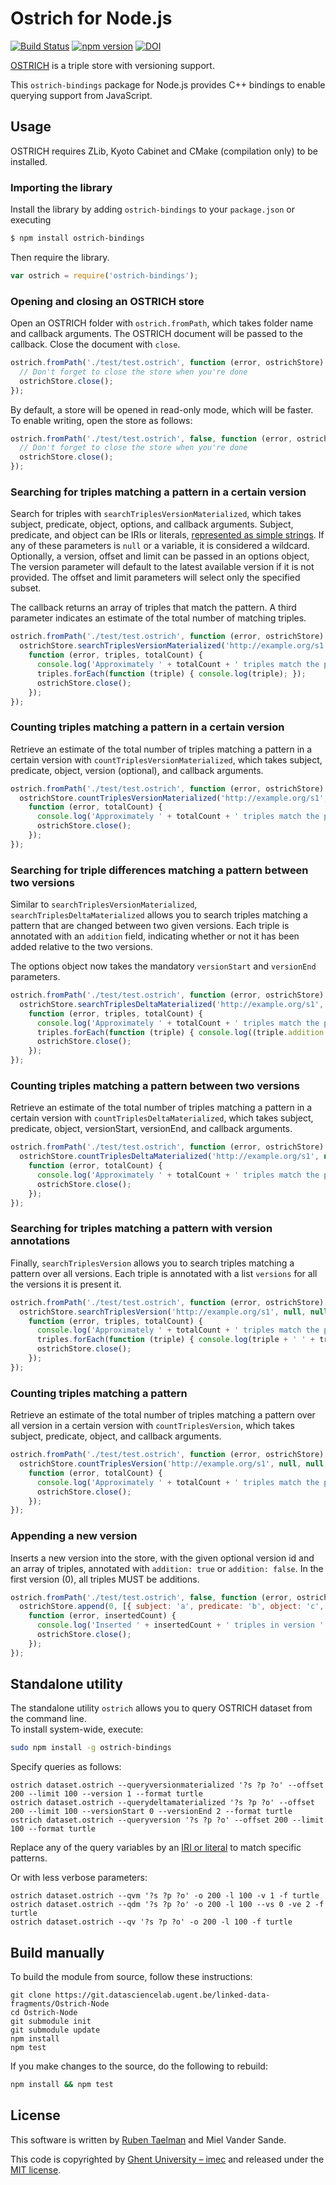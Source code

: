 # Ostrich for Node.js
[![Build Status](https://travis-ci.org/rdfostrich/ostrich-node.svg?branch=master)](https://travis-ci.org/rdfostrich/ostrich-node)
[![npm version](https://badge.fury.io/js/ostrich-bindings.svg)](https://www.npmjs.com/package/ostrich-bindings)
[![DOI](https://zenodo.org/badge/97819900.svg)](https://zenodo.org/badge/latestdoi/97819900)

[OSTRICH](https://github.com/rdfostrich/ostrich/) is a triple store with versioning support.

This `ostrich-bindings` package for Node.js provides C++ bindings to enable querying support from JavaScript.

## Usage

OSTRICH requires ZLib, Kyoto Cabinet and CMake (compilation only) to be installed.

### Importing the library
Install the library by adding `ostrich-bindings` to your `package.json` or executing

```bash
$ npm install ostrich-bindings
```

Then require the library.

```JavaScript
var ostrich = require('ostrich-bindings');
```

### Opening and closing an OSTRICH store

Open an OSTRICH folder with `ostrich.fromPath`,
which takes folder name and callback arguments.
The OSTRICH document will be passed to the callback.
Close the document with `close`.

```JavaScript
ostrich.fromPath('./test/test.ostrich', function (error, ostrichStore) {
  // Don't forget to close the store when you're done
  ostrichStore.close();
});
```

By default, a store will be opened in read-only mode, which will be faster.
To enable writing, open the store as follows:

```JavaScript
ostrich.fromPath('./test/test.ostrich', false, function (error, ostrichStore) {
  // Don't forget to close the store when you're done
  ostrichStore.close();
});
```

### Searching for triples matching a pattern in a certain version
Search for triples with `searchTriplesVersionMaterialized`,
which takes subject, predicate, object, options, and callback arguments.
Subject, predicate, and object can be IRIs or literals,
[represented as simple strings](https://github.com/RubenVerborgh/N3.js#triple-representation).
If any of these parameters is `null` or a variable, it is considered a wildcard.
Optionally, a version, offset and limit can be passed in an options object,
The version parameter will default to the latest available version if it is not provided.
The offset and limit parameters will select only the specified subset.

The callback returns an array of triples that match the pattern.
A third parameter indicates an estimate of the total number of matching triples.

```JavaScript
ostrich.fromPath('./test/test.ostrich', function (error, ostrichStore) {
  ostrichStore.searchTriplesVersionMaterialized('http://example.org/s1', null, null, { version: 1, offset: 0, limit: 10 },
    function (error, triples, totalCount) {
      console.log('Approximately ' + totalCount + ' triples match the pattern in the given version.');
      triples.forEach(function (triple) { console.log(triple); });
      ostrichStore.close();
    });
});
```

### Counting triples matching a pattern in a certain version
Retrieve an estimate of the total number of triples matching a pattern in a certain version with `countTriplesVersionMaterialized`,
which takes subject, predicate, object, version (optional), and callback arguments.

```JavaScript
ostrich.fromPath('./test/test.ostrich', function (error, ostrichStore) {
  ostrichStore.countTriplesVersionMaterialized('http://example.org/s1', null, null, 1,
    function (error, totalCount) {
      console.log('Approximately ' + totalCount + ' triples match the pattern in the given version.');
      ostrichStore.close();
    });
});
```

### Searching for triple differences matching a pattern between two versions
Similar to `searchTriplesVersionMaterialized`, `searchTriplesDeltaMaterialized`
allows you to search triples matching a pattern that are changed between two given versions.
Each triple is annotated with an `addition` field,
indicating whether or not it has been added relative to the two versions. 

The options object now takes the mandatory `versionStart` and `versionEnd` parameters.

```JavaScript
ostrich.fromPath('./test/test.ostrich', function (error, ostrichStore) {
  ostrichStore.searchTriplesDeltaMaterialized('http://example.org/s1', null, null, { versionStart: 0, versionEnd: 2, offset: 0, limit: 10 },
    function (error, triples, totalCount) {
      console.log('Approximately ' + totalCount + ' triples match the pattern between the two given versions.');
      triples.forEach(function (triple) { console.log((triple.addition ? '+ ' : '- ') + triple); });
      ostrichStore.close();
    });
});
```

### Counting triples matching a pattern between two versions
Retrieve an estimate of the total number of triples matching a pattern in a certain version with `countTriplesDeltaMaterialized`,
which takes subject, predicate, object, versionStart, versionEnd, and callback arguments.

```JavaScript
ostrich.fromPath('./test/test.ostrich', function (error, ostrichStore) {
  ostrichStore.countTriplesDeltaMaterialized('http://example.org/s1', null, null, 0, 2,
    function (error, totalCount) {
      console.log('Approximately ' + totalCount + ' triples match the pattern between the two given versions.');
      ostrichStore.close();
    });
});
```

### Searching for triples matching a pattern with version annotations
Finally, `searchTriplesVersion`
allows you to search triples matching a pattern over all versions.
Each triple is annotated with a list `versions` for all the versions it is present it. 

```JavaScript
ostrich.fromPath('./test/test.ostrich', function (error, ostrichStore) {
  ostrichStore.searchTriplesVersion('http://example.org/s1', null, null, { offset: 0, limit: 10 },
    function (error, triples, totalCount) {
      console.log('Approximately ' + totalCount + ' triples match the pattern in all versions.');
      triples.forEach(function (triple) { console.log(triple + ' ' + triple.versions); });
      ostrichStore.close();
    });
});
```

### Counting triples matching a pattern
Retrieve an estimate of the total number of triples matching a pattern over all version in a certain version with `countTriplesVersion`,
which takes subject, predicate, object, and callback arguments.

```JavaScript
ostrich.fromPath('./test/test.ostrich', function (error, ostrichStore) {
  ostrichStore.countTriplesVersion('http://example.org/s1', null, null,
    function (error, totalCount) {
      console.log('Approximately ' + totalCount + ' triples match the pattern in all versions.');
      ostrichStore.close();
    });
});
```

### Appending a new version
Inserts a new version into the store, with the given optional version id and an array of triples, annotated with `addition: true` or `addition: false`.
In the first version (0), all triples MUST be additions.

```JavaScript
ostrich.fromPath('./test/test.ostrich', false, function (error, ostrichStore) {
  ostrichStore.append(0, [{ subject: 'a', predicate: 'b', object: 'c', addition: true }, { subject: 'a', predicate: 'b', object: 'd', addition: true }],
    function (error, insertedCount) {
      console.log('Inserted ' + insertedCount + ' triples in version ' + ostrichStore.store.maxVersion);
      ostrichStore.close();
    });
});
```

## Standalone utility
The standalone utility `ostrich` allows you to query OSTRICH dataset from the command line.
<br>
To install system-wide, execute:
```bash
sudo npm install -g ostrich-bindings
```

Specify queries as follows:
```
ostrich dataset.ostrich --queryversionmaterialized '?s ?p ?o' --offset 200 --limit 100 --version 1 --format turtle
ostrich dataset.ostrich --querydeltamaterialized '?s ?p ?o' --offset 200 --limit 100 --versionStart 0 --versionEnd 2 --format turtle
ostrich dataset.ostrich --queryversion '?s ?p ?o' --offset 200 --limit 100 --format turtle
```
Replace any of the query variables by an [IRI or literal](https://github.com/RubenVerborgh/N3.js#triple-representation) to match specific patterns.

Or with less verbose parameters:
```
ostrich dataset.ostrich --qvm '?s ?p ?o' -o 200 -l 100 -v 1 -f turtle
ostrich dataset.ostrich --qdm '?s ?p ?o' -o 200 -l 100 --vs 0 -ve 2 -f turtle
ostrich dataset.ostrich --qv '?s ?p ?o' -o 200 -l 100 -f turtle
```

## Build manually
To build the module from source, follow these instructions:
```Shell
git clone https://git.datasciencelab.ugent.be/linked-data-fragments/Ostrich-Node
cd Ostrich-Node
git submodule init
git submodule update
npm install
npm test
```

If you make changes to the source, do the following to rebuild:
```bash
npm install && npm test
```

## License
This software is written by [Ruben Taelman](http://rubensworks.net/) and Miel Vander Sande.

This code is copyrighted by [Ghent University – imec](http://idlab.ugent.be/)
and released under the [MIT license](http://opensource.org/licenses/MIT).
